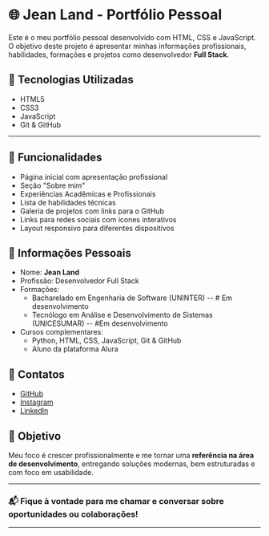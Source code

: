 # 🌐 Jean Land - Portfólio Pessoal

Este é o meu portfólio pessoal desenvolvido com HTML, CSS e JavaScript. O objetivo deste projeto é apresentar minhas informações profissionais, habilidades, formações e projetos como desenvolvedor **Full Stack**.

## 🚀 Tecnologias Utilizadas

- HTML5
- CSS3
- JavaScript
- Git & GitHub

---


## 📌 Funcionalidades

- Página inicial com apresentação profissional
- Seção "Sobre mim"
- Experiências Acadêmicas e Profissionais
- Lista de habilidades técnicas
- Galeria de projetos com links para o GitHub
- Links para redes sociais com ícones interativos
- Layout responsivo para diferentes dispositivos

## 📄 Informações Pessoais

- Nome: **Jean Land**
- Profissão: Desenvolvedor Full Stack
- Formações:
  - Bacharelado em Engenharia de Software (UNINTER) -- # Em desenvolvimento
  - Tecnólogo em Análise e Desenvolvimento de Sistemas (UNICESUMAR) -- #Em desenvolvimento
- Cursos complementares:
  - Python, HTML, CSS, JavaScript, Git & GitHub
  - Aluno da plataforma Alura

## 🔗 Contatos

- [GitHub](https://github.com/Je1n-1)
- [Instagram](https://www.instagram.com/je1nland/?hl=pt-br)
- [LinkedIn](https://www.linkedin.com/in/jeanland/)

## 🧠 Objetivo

Meu foco é crescer profissionalmente e me tornar uma **referência na área de desenvolvimento**, entregando soluções modernas, bem estruturadas e com foco em usabilidade.

---

### 📬 Fique à vontade para me chamar e conversar sobre oportunidades ou colaborações!

---

